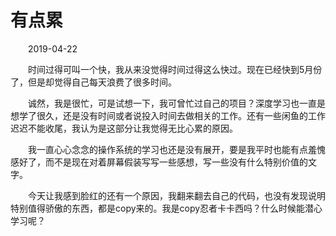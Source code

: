 # 有点累

&emsp;&emsp;2019-04-22

&emsp;&emsp;时间过得可叫一个快，我从来没觉得时间过得这么快过。现在已经快到5月份了，但是却觉得自己每天浪费了很多时间。

&emsp;&emsp;诚然，我是很忙，可是试想一下，我可曾忙过自己的项目？深度学习也一直是想学了很久，还是没有时间或者说投入时间去做相关的工作。还有一些闲鱼的工作迟迟不能收尾，我认为是这部分让我觉得无比心累的原因。

&emsp;&emsp;我一直心心念念的操作系统的学习也还是没有展开，要是我平时也能有点羞愧感好了，而不是现在对着屏幕假装写写一些感想，写一些没有什么特别价值的文字。

&emsp;&emsp;今天让我感到脸红的还有一个原因，我翻来翻去自己的代码，也没有发现说明特别值得骄傲的东西，都是copy来的。我是copy忍者卡卡西吗？什么时候能潜心学习呢？